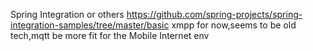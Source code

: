 Spring Integration or others
https://github.com/spring-projects/spring-integration-samples/tree/master/basic
xmpp for now,seems to be old tech,mqtt be more fit for the Mobile Internet env